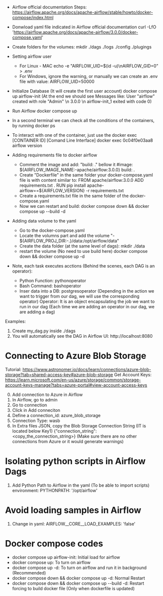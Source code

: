 
- Airflow official documentation
Steps: https://airflow.apache.org/docs/apache-airflow/stable/howto/docker-compose/index.html
- Donwload yaml file indicated in Airflow official documentation
curl -LfO 'https://airflow.apache.org/docs/apache-airflow/3.0.0/docker-compose.yaml'
- Create folders for the volumes:
mkdir ./dags ./logs ./config ./plugings
- Setting airflow user
    - For Linux - MAC
    echo -e "AIRFLOW_UID=$(id -u)\nAIRFLOW_GID=0" > .env
    - For Windows, ignore the warning, or manually we can create an .env file with value:
    AIRFLOW_UID=50000
- Initialize Database (It will create the first user account)
docker compose up airflow-init
(At the end we should see Messages like: User "airflow" created with role "Admin" \n 3.0.0 \n airflow-init_1 exited with code 0)
- Run Airflow
docker compose up
- In a second terminal we can check all the conditions of the containers, by running
docker ps
- To interact with one of the container, just use the docker exec [CONTAINER ID] [Comand Line Interface]
docker exec 0c04f0e03aa8 airflow version

- Adding requirements file to docker airflow
    - Comment the image and add: "build: ." bellow it
    #image: ${AIRFLOW_IMAGE_NAME:-apache/airflow:3.0.0}
    build: .
    - Create "Dockerfile" in the same folder your docker-compose.yaml file is with content similar to:
    FROM apache/airflow:3.0.0
    ADD requirements.txt .
    RUN pip install apache-airflow==${AIRFLOW_VERSION} -r requirements.txt
    - Create a requirements.txt file in the same folder of the docker-compose.yaml
    - Now we can restart and build:
    docker compose down && docker compose up --build -d

- Adding data volume to the yaml
    - Go to the docker-compose.yaml
    - Locate the volumns part and add the volume
    "- ${AIRFLOW_PROJ_DIR:-.}/data:/opt/airflow/data"
    - Create the data folder (at the same level of dags):
    mkdir ./data
    - restart the volume (No need to use build here)
    docker compose down && docker compose up -d

- Note, each task executes acctions (Behind the scenes, each DAG is an operator):
    - Python Function: pythonoperator
    - Bash Command: bashoperator
    - Inser data into a DB: postgresoperator
(Depending in the action we want to trigger from our dag, we will use the corresponding operator)
Operator: It is an object encapsulating the job we want to run in our dag
(Each time we are adding an operator in our dag, we are adding a dag)

Examples:
1. Create my_dag.py inside ./dags
2. You will automatically see the DAG in Airflow UI: http://localhost:8080

# Connecting to Azure Blob Storage
Tutorial: https://www.astronomer.io/docs/learn/connections/azure-blob-storage?tab=shared-access-key#azure-blob-storage
Get Account Keys: https://learn.microsoft.com/en-us/azure/storage/common/storage-account-keys-manage?tabs=azure-portal#view-account-access-keys

0. Add connection to Azure in Airflow
1. In Airflow, go to admin
2. Go to connection
3. Click in Add conneciton
4. Define a connection_id: azure_blob_storage
5. Connection Type: wasb
6. In Extra files JSON, copy the Blob Storage Connection String (IT is located below Key1)
{"connection_string": <copy_the_connection_string>}
(Make sure there are no other connections from Azure or it would generate warnings)

# Isolating python scripts in Airflow Dags
1. Add Python Path to Airflow in the yaml (To be able to import scripts)
    environment:
        PYTHONPATH: '/opt/airflow'

# Avoid loading samples in Airflow
1. Change in yaml:
    AIRFLOW__CORE__LOAD_EXAMPLES: 'false'

# Docker compose codes
- docker compose up airflow-init: Initial load for airflow
- docker compose up: To turn on airflow
- docker compose up -d: To turn on airflow and run it in background (Recommended)
- docker compose down && docker compose up -d: Normal Restart
- docker compose down && docker compose up --build -d: Restart forcing to build docker file (Only when dockerfile is updated)